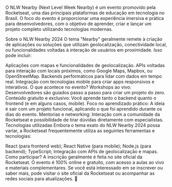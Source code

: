 O NLW Nearby (Next Level Week Nearby) é um evento promovido pela Rocketseat, uma das principais plataformas de educação em tecnologia no Brasil. O foco do evento é proporcionar uma experiência imersiva e prática para desenvolvedores, com o objetivo de aprender, criar e lançar um projeto completo utilizando tecnologias modernas.

Sobre o NLW Nearby 2024
O tema "Nearby" geralmente remete à criação de aplicações ou soluções que utilizam geolocalização, conectividade local, ou funcionalidades voltadas à interação de usuários em proximidade. Isso pode incluir:

Aplicações com mapas e funcionalidades de geolocalização.
APIs voltadas para interação com locais próximos, como Google Maps, Mapbox, ou OpenStreetMap.
Backends performáticos para lidar com dados em tempo real.
Integração com tecnologias mobile para criar apps responsivos e interativos.
O que acontece no evento?
Workshops ao vivo: Desenvolvedores são guiados passo a passo para criar um projeto do zero.
Conteúdo gratuito e exclusivo: Você aprende tanto o backend quanto o frontend (e em alguns casos, mobile).
Foco no aprendizado prático: A ideia é sair com um projeto funcional, aplicando o que foi aprendido durante os dias do evento.
Mentorias e networking: Interação com a comunidade da Rocketseat e possibilidade de tirar dúvidas diretamente com especialistas.
Tecnologias utilizadas
Embora o tema exato do NLW Nearby 2024 possa variar, a Rocketseat frequentemente utiliza as seguintes ferramentas e tecnologias:

React (para frontend web);
React Native (para mobile);
Node.js (para backend);
TypeScript;
Integração com APIs de geolocalização e mapas.
Como participar?
A inscrição geralmente é feita no site oficial da Rocketseat.
O evento é 100% online e gratuito, com acesso a aulas ao vivo e materiais complementares.
Se você está interessado em se inscrever ou saber mais, pode visitar o site oficial da Rocketseat ou acompanhar as redes sociais para atualizações. 🚀